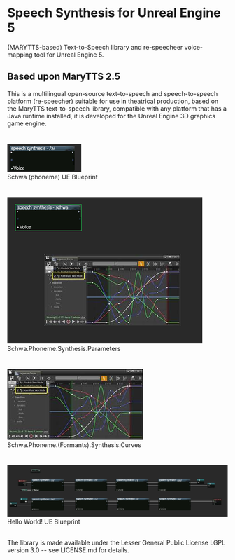# Speech Synthesis for Unreal Engine 5
(MARYTTS-based) Text-to-Speech library and re-speecheer voice-mapping tool for Unreal Engine 5.

## Based upon MaryTTS 2.5

This is a multilingual open-source text-to-speech and speech-to-speech platform (re-speecher) suitable for use in theatrical production, based on the MaryTTS text-to-speech library,
 compatible with any platform that has a Java runtime installed, it is developed for the Unreal Engine 3D graphics game engine.

<img title='Schwa (phoneme) UE Blueprint' style='margin-top:24px;' alt='Schwa (phoneme) UE Blueprint' src='IMG/Schwa.Phoneme.BP.PNG'/><br>
<span>Schwa (phoneme) UE Blueprint</span>

<img title='Schwa.Phoneme.Synthesis.Parameters' style='margin-top:24px;' alt='Schwa.Phoneme.Synthesis.Parameters' src='IMG/Phoneme.Synthesis.Parameters.Screen.BP.png'/><br>
<span>Schwa.Phoneme.Synthesis.Parameters</span>

<img title='Schwa.Phoneme.(Formants).Synthesis.Curves' style='margin-top:24px;' alt='Schwa.Phoneme.(Formants).Synthesis.Curves' src='IMG/Phoneme.(Formants).Synthesis.Curves.Screen.PNG'/><br>
<span>Schwa.Phoneme.(Formants).Synthesis.Curves</span>

<img title='Hello World!' style='margin-top:24px;' alt='Hello World! (Blueprint)' src='IMG/Hello.World.2.BP.2023.png'/><br>
<span>Hello World! UE Blueprint</span><br><br>

The library is made available under the Lesser General Public License LGPL version 3.0 -- see LICENSE.md for details.
